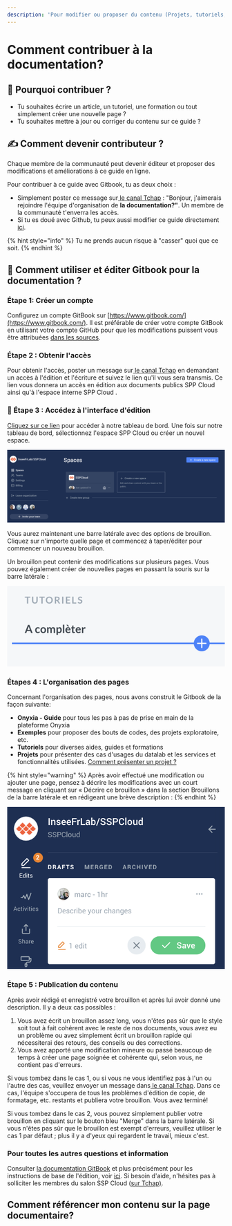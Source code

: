 ```yaml
---
description: 'Pour modifier ou proposer du contenu (Projets, tutoriels, exemples,  etc.)'
---
```


# Comment contribuer à la documentation?

## 🤝 Pourquoi contribuer ?

* Tu souhaites écrire un article, un tutoriel, une formation ou tout simplement créer une nouvelle page ?
* Tu souhaites mettre à jour ou corriger du contenu sur ce guide ?

## ✍ Comment devenir contributeur ?  <a id="comment-devenir-contributeur"></a>

Chaque membre de la communauté peut devenir éditeur et proposer des modifications et améliorations à ce guide en ligne.

Pour contribuer à ce guide avec Gitbook, tu as deux choix :

* Simplement poster ce message sur[ le canal Tchap](https://tchap.gouv.fr/#/room/#SSPCloudXDpAw6v:agent.finances.tchap.gouv.fr) : "Bonjour, j'aimerais rejoindre l'équipe d'organisation de **la documentation?"**. Un membre de la communauté t'enverra les accès.
* Si tu es doué avec Github, tu peux aussi modifier ce guide directement [ici](https://github.com/InseeFrLab/docs.sspcloud.fr).

{% hint style="info" %}
Tu ne prends aucun risque à "casser" quoi que ce soit.
{% endhint %}

## ​📄 Comment utiliser et éditer Gitbook pour la documentation ?

### Étape 1: Créer un compte

Configurez un compte GitBook sur [https://www.gitbook.com/](https://www.gitbook.com/). Il est préférable de créer votre compte GitBook en utilisant votre compte GitHub pour que les modifications puissent vous être attribuées [dans les sources](https://github.com/InseeFrLab/docs.sspcloud.fr/tree/master/docs).

### Étape 2 : Obtenir l'accès 

Pour obtenir l'accès,  poster un message sur[ le canal Tchap](https://tchap.gouv.fr/#/room/#SSPCloudXDpAw6v:agent.finances.tchap.gouv.fr) en demandant un accès à l'édition et l'écriture et suivez le lien qu'il vous sera transmis. Ce lien vous donnera un accès en édition aux documents publics SPP Cloud ainsi qu'à l'espace interne  SPP Cloud .

### 🚧 Étape 3 : Accédez à l'interface d'édition 

[Cliquez sur ce lien](https://app.gitbook.com/@sspcloud/spaces) pour accéder à notre tableau de bord. Une fois sur notre tableau de bord, sélectionnez l'espace SPP Cloud ou créer un nouvel espace.

![Tableau de bord SSP Cloud \(Gitbook\)](../.gitbook/assets/capture-de-cran-2021-06-02-a-18.43.30.png)

Vous aurez maintenant une barre latérale avec des options de brouillon. Cliquez sur n'importe quelle page et commencez à taper/éditer pour commencer un nouveau brouillon. 

Un brouillon peut contenir des modifications sur plusieurs pages.  Vous pouvez également créer de nouvelles pages en passant la souris sur la barre latérale :

![Cr&#xE9;er une nouvelle page \(Gitbook\)](../.gitbook/assets/capture-de-cran-2021-06-02-a-18.48.18.png)

### Étapes 4 : L'organisation des pages 

Concernant l'organisation des pages, nous avons construit le Gitbook de la façon suivante:

* **Onyxia - Guide** pour tous les pas à pas de prise en main de la plateforme Onyxia
* **Exemples** pour proposer des bouts de codes, des projets exploratoire, etc.
* **Tutoriels** pour diverses aides, guides et formations
* **Projets** pour présenter des cas d'usages du datalab et les services et fonctionnalités utilisées. [Comment présenter un projet ?](comment-presenter-un-projet.md)

{% hint style="warning" %}
Après avoir effectué une modification ou ajouter une page, pensez à décrire les modifications avec un court message en cliquant sur « Décrire ce brouillon » dans la section Brouillons de la barre latérale et en rédigeant une brève description :
{% endhint %}

![D&#xE9;crire les modifications avec un court message](../.gitbook/assets/capture-de-cran-2021-06-02-a-18.50.17.png)

### Étape 5 : Publication du contenu 

Après avoir rédigé et enregistré votre brouillon et après lui avoir donné une description. Il y a deux cas possibles : 

1. Vous avez écrit un brouillon assez long, vous n'êtes pas sûr que le style soit tout à fait cohérent avec le reste de nos documents, vous avez eu un problème ou avez simplement écrit un brouillon rapide qui nécessiterai des retours, des conseils ou des corrections.  
2. Vous avez apporté une modification mineure ou passé beaucoup de temps à créer une page soignée et cohérente qui, selon vous, ne contient pas d'erreurs. 

Si vous tombez dans le cas 1, ou si vous ne vous identifiez pas à l'un ou l'autre des cas, veuillez envoyer un message dans[ le canal Tchap](https://tchap.gouv.fr/#/room/#SSPCloudXDpAw6v:agent.finances.tchap.gouv.fr). Dans ce cas, l'équipe s'occupera de tous les problèmes d'édition de copie, de formatage, etc. restants et publiera votre brouillon. Vous avez terminé! 

Si vous tombez dans le cas 2, vous pouvez simplement publier votre brouillon en cliquant sur le bouton bleu "Merge" dans la barre latérale. Si vous n'êtes pas sûr que le brouillon est exempt d'erreurs, veuillez utiliser le cas 1 par défaut ; plus il y a d'yeux qui regardent le travail, mieux c'est.

### Pour toutes les autres questions et information

Consulter [la documentation GitBook](https://docs.gitbook.com/%20) et plus précisément pour les instructions de base de l'édition, voir [ici](https://docs.gitbook.com/content-editing/markdown). Si besoin d'aide, n'hésites pas à solliciter les membres du salon SSP Cloud \([sur Tchap\)](https://tchap.gouv.fr/#/room/#SSPCloudXDpAw6v:agent.finances.tchap.gouv.fr).

## Comment référencer mon contenu sur la page documentaire?





